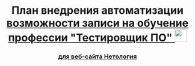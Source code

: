 <h1 align="center">План внедрения автоматизации <a href="https://daniilshat.ru/" target="_blank">возможности записи на обучение профессии "Тестировщик ПО"  
<img src="https://github.com/blackcater/blackcater/raw/main/images/Hi.gif" height="32"/></h1> 
<h3 align="center"> для веб-сайта <a href="https://netology.ru/">Нетология</a> </h3>



